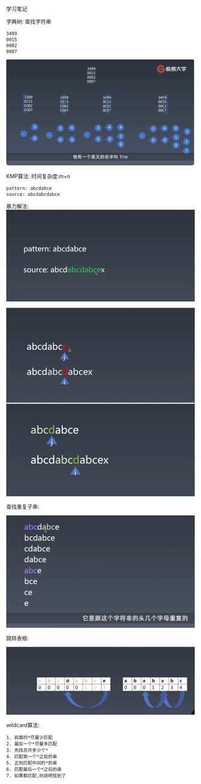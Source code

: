 学习笔记

字典树:
    查找字符串

    3499
    0015
    0002
    0007
![trie](./trie.png)


KMP算法:
    时间复杂度:m+n

    pattern: abcdabce
    source: abcdabcdabce
暴力解法:
![trie](./kmp_1.png)    

![trie](./kmp_2.png)   
![trie](./kmp_3.png)  

查找重复子串:

![trie](./kmp_4.png) 

跳转表格:

![trie](./kmp_5.png)   

wildcard算法:

    1. 前面的*尽量少匹配
    2. 最后一个*尽量多匹配
    3. 先找总共多少个*
    4. 匹配第一个*之前的串
    5. 正则匹配中间的*的串
    6. 匹配最后一个*之后的串
    7. 如果都匹配,则说明找到了




